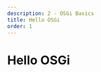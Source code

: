 ```yaml
---
description: 2 - OSGi Basics
title: Hello OSGi
order: 1
---
```


# Hello OSGi
<!-- 
<div class="ahead">
<h4>Exercise Goals</h4>
	<ul>
	<li>Create a Hello OSGi bundle</li>
		<ul>
			<li>Create a new Plugin Project using the <i>Hello OSGi</i> template</li>
			<li>Set up the OSGi Framework run configuration</li>
			<li>Run the application</li>
		</ul>
	</ul>
	<li>This exercise will show the following basic ingredients of OSGi:</li>
		<ul>
			<li>An OSGi <b>runtime</b></li>
			<li>An OSGi <b>bundle</b></li>
			<li>The OSGi specific <b>headers</b> in the bundle JAR's manifest file</li>
		</ul>
	</ul>
</div>

## Create a New Plugin Project Using the *Hello OSGi* Template

1. **Click** *File → New → Other* on the Dev Studio menu bar to launch the new project wizard.
1. **Enter** "plugin" in the search bar.
1. **Choose** the _Plug-in Project_ project type and click *Next*:
	<img src="../images/new-plugin-project-wizard.png" style="max-height: 25%"/>
1. **Use** the following information for the first step:
	* _Project Name_:  "hello-osgi"
	* _Target Platform_:
		* Select "an OSGi Framework".
		* Use the dropdown to select "standard".
	<div class="note">
	Note: By setting the platform to standard, we guarantee that only standard OSGi implementation features are added.
	</div>
1. **Click** _Next_.
	<img src="../images/select-osgi-framework.png" style="max-height: 30%"/>
1. **Use** the following information for the second panel of the wizard:
	* _ID:_ "com.liferay.training.hello.osgi"
	* _Name:_ "Hello OSGi"
	* _Activator:_ "com.liferay.training.hello.osgi.HelloBundleActivator"
1. **Check** *Generate an activator*.
	<img src="../images/enter-bundle-information.png" style="max-height: 27%"/>
1. **Choose** the *Hello OSGi Bundle* project template and click *Next* on the third panel.
1. **Enter** your personal hello message or leave the defaults on the fourth panel:
	<img src="../images/set-hello-message.png" style="max-height: 27%"/>
1. **Click** *Finish* to close the wizard.
1. **Click** *Open Perspective* to switch to the Plug-in project type specific view:
	<img src="../images/open-perspective.png" style="max-height: 27%"/>

You have reached the first checkpoint. Check that the following items were created:
* The bundle manifest file `MANIFEST.MF`
* The bundle activator class `HelloBundleActivator.java`

<img src="../images/hello-ready.png" style="max-height: 35%"/>

## Set up the OSGi Framework Run Configuration

Before running the bundle, we'll enable only the bundles needed to run the OSGi container.

1. **Click** *Run → Run Configurations* on the Dev Studio menu bar to open the run configuration dialog.
1. **Double-click** the second *OSGi Framework* (with the target icon) to create a new run configuration.
1. **Expand** *OSGi Framework*  and select the *New_configuration* icon.
1. **Enter** "Training" for the *Name*.
1. **Click** the *Deselect All* button to deselect all the bundles.
1. **Select** the following bundles:
	* `hello-osgi` (under *Workspace*)
	* `org.eclipse.osgi`
	* `org.eclipse.equinox.console`
	* `org.apache.felix.gogo.command`
	* `org.apache.felix.gogo.runtime`
	* `org.apache.felix.gogo.shell`
	<img class="lrt-md-img" src="../images/set-up-run-configuration.png" style="max-height: 38%"/>
	* Use the search bar to find and filter the bundles.

1. **Click** the *Arguments* tab on the dialog and add the `-clean` argument to the end of the list in the *Program Arguments* box (upper text box).
	* `-clean` This prevents workbench creation-related error messages on some Eclipse distributions.
1. **Click** *Apply* and close the dialog.
	<img src="../images/set-run-arguments.png" style="max-height: 25%"/>

## Run the Application

1. **Right-click** the project to open the context menu.
1. **Click**  *Run As → OSGi Framework*:
	<img src="../images/run-application.png" style="max-height: 27%"/>
	* You should see the hello message in the console:
	<img src="../images/hello-checkpoint.png" style="max-height: 28%"/> -->
